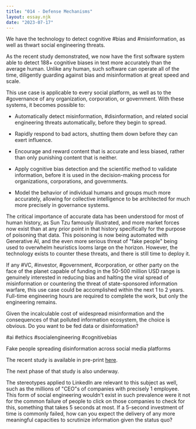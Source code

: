 ```yaml
---
title: "014 - Defense Mechanisms"
layout: essay.njk
date: "2023-07-17"
---
```


We have the technology to detect cognitive #bias and #misinformation, as well as thwart social engineering threats.

As the recent study demonstrated, we now have the first software system able to detect 188+ cognitive biases in text more accurately than the average human. Unlike any human, such software can operate all of the time, diligently guarding against bias and misinformation at great speed and scale.

This use case is applicable to every social platform, as well as to the #governance of any organization, corporation, or government. With these systems, it becomes possible to:

- Automatically detect misinformation, #disinformation, and related social engineering threats automatically, before they begin to spread.

- Rapidly respond to bad actors, shutting them down before they can exert influence.

- Encourage and reward content that is accurate and less biased, rather than only punishing content that is neither.

- Apply cognitive bias detection and the scientific method to validate information, before it is used in the decision-making process for organizations, corporations, and governments.

- Model the behavior of individual humans and groups much more accurately, allowing for collective intelligence to be architected for much more precisely in governance systems.

The critical importance of accurate data has been understood for most of human history, as Sun Tzu famously illustrated, and more market forces now exist than at any prior point in that history specifically for the purpose of poisoning that data. This poisoning is now being automated with Generative AI, and the even more serious threat of "fake people" being used to overwhelm heuristics looms large on the horizon. However, the technology exists to counter these threats, and there is still time to deploy it.

If any #VC, #investor, #government, #corporation, or other party on the face of the planet capable of funding in the 50-500 million USD range is genuinely interested in reducing bias and halting the viral spread of misinformation or countering the threat of state-sponsored information warfare, this use case could be accomplished within the next 1 to 2 years. Full-time engineering hours are required to complete the work, but only the engineering remains.

Given the incalculable cost of widespread misinformation and the consequences of that polluted information ecosystem, the choice is obvious. Do you want to be fed data or disinformation?

#ai #ethics #socialengineering #cognitivebias

Fake people spreading disinformation across social media platforms

The recent study is available in pre-print [here](https://www.researchgate.net/publication/372078491_Cognitive_Biases_in_Natural_Language_Automatically_Detecting_Differentiating_and_Measuring_Bias_in_Text).

The next phase of that study is also underway.

The stereotypes applied to LinkedIn are relevant to this subject as well, such as the millions of "CEO"s of companies with precisely 1 employee. This form of social engineering wouldn't exist in such prevalence were it not for the common failure of people to click on those companies to check for this, something that takes 5 seconds at most. If a 5-second investment of time is commonly failed, how can you expect the delivery of any more meaningful capacities to scrutinize information given the status quo?
